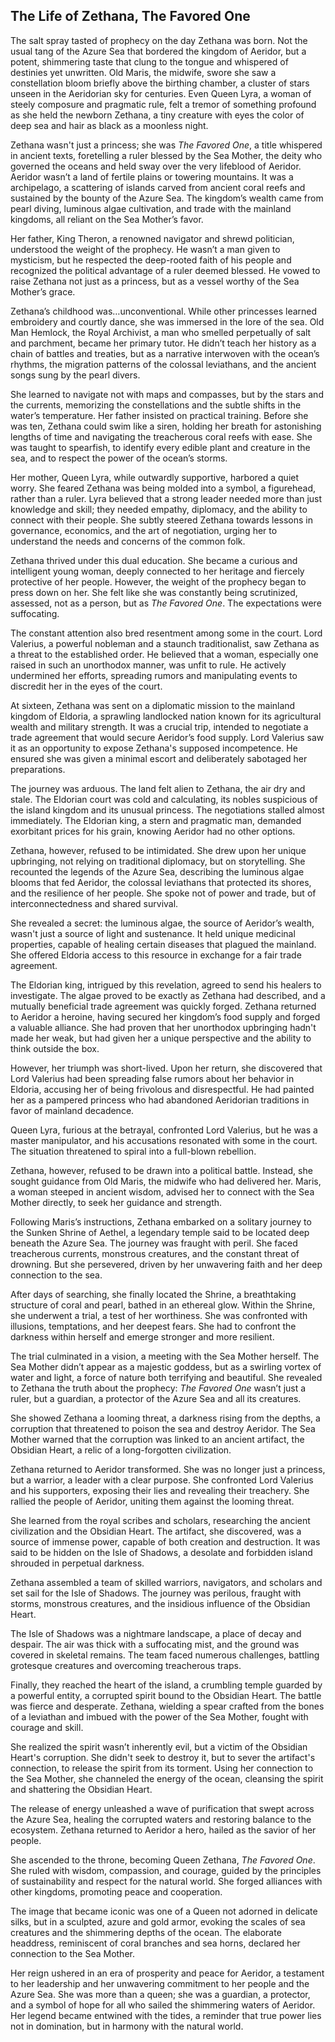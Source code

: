 ## The Life of Zethana, The Favored One

The salt spray tasted of prophecy on the day Zethana was born. Not the usual tang of the Azure Sea that bordered the kingdom of Aeridor, but a potent, shimmering taste that clung to the tongue and whispered of destinies yet unwritten. Old Maris, the midwife, swore she saw a constellation bloom briefly above the birthing chamber, a cluster of stars unseen in the Aeridorian sky for centuries. Even Queen Lyra, a woman of steely composure and pragmatic rule, felt a tremor of something profound as she held the newborn Zethana, a tiny creature with eyes the color of deep sea and hair as black as a moonless night. 

Zethana wasn't just a princess; she was *The Favored One*, a title whispered in ancient texts, foretelling a ruler blessed by the Sea Mother, the deity who governed the oceans and held sway over the very lifeblood of Aeridor. Aeridor wasn’t a land of fertile plains or towering mountains. It was a archipelago, a scattering of islands carved from ancient coral reefs and sustained by the bounty of the Azure Sea. The kingdom’s wealth came from pearl diving, luminous algae cultivation, and trade with the mainland kingdoms, all reliant on the Sea Mother’s favor. 

Her father, King Theron, a renowned navigator and shrewd politician, understood the weight of the prophecy. He wasn’t a man given to mysticism, but he respected the deep-rooted faith of his people and recognized the political advantage of a ruler deemed blessed. He vowed to raise Zethana not just as a princess, but as a vessel worthy of the Sea Mother’s grace.

Zethana’s childhood was…unconventional. While other princesses learned embroidery and courtly dance, she was immersed in the lore of the sea. Old Man Hemlock, the Royal Archivist, a man who smelled perpetually of salt and parchment, became her primary tutor. He didn’t teach her history as a chain of battles and treaties, but as a narrative interwoven with the ocean’s rhythms, the migration patterns of the colossal leviathans, and the ancient songs sung by the pearl divers. 

She learned to navigate not with maps and compasses, but by the stars and the currents, memorizing the constellations and the subtle shifts in the water’s temperature. Her father insisted on practical training. Before she was ten, Zethana could swim like a siren, holding her breath for astonishing lengths of time and navigating the treacherous coral reefs with ease. She was taught to spearfish, to identify every edible plant and creature in the sea, and to respect the power of the ocean’s storms.

Her mother, Queen Lyra, while outwardly supportive, harbored a quiet worry. She feared Zethana was being molded into a symbol, a figurehead, rather than a ruler. Lyra believed that a strong leader needed more than just knowledge and skill; they needed empathy, diplomacy, and the ability to connect with their people. She subtly steered Zethana towards lessons in governance, economics, and the art of negotiation, urging her to understand the needs and concerns of the common folk. 

Zethana thrived under this dual education. She became a curious and intelligent young woman, deeply connected to her heritage and fiercely protective of her people. However, the weight of the prophecy began to press down on her. She felt like she was constantly being scrutinized, assessed, not as a person, but as *The Favored One*. The expectations were suffocating. 

The constant attention also bred resentment among some in the court. Lord Valerius, a powerful nobleman and a staunch traditionalist, saw Zethana as a threat to the established order. He believed that a woman, especially one raised in such an unorthodox manner, was unfit to rule. He actively undermined her efforts, spreading rumors and manipulating events to discredit her in the eyes of the court. 

At sixteen, Zethana was sent on a diplomatic mission to the mainland kingdom of Eldoria, a sprawling landlocked nation known for its agricultural wealth and military strength. It was a crucial trip, intended to negotiate a trade agreement that would secure Aeridor’s food supply. Lord Valerius saw it as an opportunity to expose Zethana's supposed incompetence. He ensured she was given a minimal escort and deliberately sabotaged her preparations.

The journey was arduous. The land felt alien to Zethana, the air dry and stale. The Eldorian court was cold and calculating, its nobles suspicious of the island kingdom and its unusual princess. The negotiations stalled almost immediately. The Eldorian king, a stern and pragmatic man, demanded exorbitant prices for his grain, knowing Aeridor had no other options. 

Zethana, however, refused to be intimidated. She drew upon her unique upbringing, not relying on traditional diplomacy, but on storytelling. She recounted the legends of the Azure Sea, describing the luminous algae blooms that fed Aeridor, the colossal leviathans that protected its shores, and the resilience of her people. She spoke not of power and trade, but of interconnectedness and shared survival. 

She revealed a secret: the luminous algae, the source of Aeridor’s wealth, wasn't just a source of light and sustenance. It held unique medicinal properties, capable of healing certain diseases that plagued the mainland. She offered Eldoria access to this resource in exchange for a fair trade agreement.

The Eldorian king, intrigued by this revelation, agreed to send his healers to investigate. The algae proved to be exactly as Zethana had described, and a mutually beneficial trade agreement was quickly forged. Zethana returned to Aeridor a heroine, having secured her kingdom’s food supply and forged a valuable alliance. She had proven that her unorthodox upbringing hadn't made her weak, but had given her a unique perspective and the ability to think outside the box.

However, her triumph was short-lived. Upon her return, she discovered that Lord Valerius had been spreading false rumors about her behavior in Eldoria, accusing her of being frivolous and disrespectful. He had painted her as a pampered princess who had abandoned Aeridorian traditions in favor of mainland decadence. 

Queen Lyra, furious at the betrayal, confronted Lord Valerius, but he was a master manipulator, and his accusations resonated with some in the court. The situation threatened to spiral into a full-blown rebellion. 

Zethana, however, refused to be drawn into a political battle. Instead, she sought guidance from Old Maris, the midwife who had delivered her. Maris, a woman steeped in ancient wisdom, advised her to connect with the Sea Mother directly, to seek her guidance and strength.

Following Maris’s instructions, Zethana embarked on a solitary journey to the Sunken Shrine of Aethel, a legendary temple said to be located deep beneath the Azure Sea. The journey was fraught with peril. She faced treacherous currents, monstrous creatures, and the constant threat of drowning. But she persevered, driven by her unwavering faith and her deep connection to the sea.

After days of searching, she finally located the Shrine, a breathtaking structure of coral and pearl, bathed in an ethereal glow. Within the Shrine, she underwent a trial, a test of her worthiness. She was confronted with illusions, temptations, and her deepest fears. She had to confront the darkness within herself and emerge stronger and more resilient.

The trial culminated in a vision, a meeting with the Sea Mother herself. The Sea Mother didn’t appear as a majestic goddess, but as a swirling vortex of water and light, a force of nature both terrifying and beautiful. She revealed to Zethana the truth about the prophecy: *The Favored One* wasn’t just a ruler, but a guardian, a protector of the Azure Sea and all its creatures.

She showed Zethana a looming threat, a darkness rising from the depths, a corruption that threatened to poison the sea and destroy Aeridor. The Sea Mother warned that the corruption was linked to an ancient artifact, the Obsidian Heart, a relic of a long-forgotten civilization. 

Zethana returned to Aeridor transformed. She was no longer just a princess, but a warrior, a leader with a clear purpose. She confronted Lord Valerius and his supporters, exposing their lies and revealing their treachery. She rallied the people of Aeridor, uniting them against the looming threat.

She learned from the royal scribes and scholars, researching the ancient civilization and the Obsidian Heart. The artifact, she discovered, was a source of immense power, capable of both creation and destruction. It was said to be hidden on the Isle of Shadows, a desolate and forbidden island shrouded in perpetual darkness.

Zethana assembled a team of skilled warriors, navigators, and scholars and set sail for the Isle of Shadows. The journey was perilous, fraught with storms, monstrous creatures, and the insidious influence of the Obsidian Heart. 

The Isle of Shadows was a nightmare landscape, a place of decay and despair. The air was thick with a suffocating mist, and the ground was covered in skeletal remains. The team faced numerous challenges, battling grotesque creatures and overcoming treacherous traps.

Finally, they reached the heart of the island, a crumbling temple guarded by a powerful entity, a corrupted spirit bound to the Obsidian Heart. The battle was fierce and desperate. Zethana, wielding a spear crafted from the bones of a leviathan and imbued with the power of the Sea Mother, fought with courage and skill. 

She realized the spirit wasn’t inherently evil, but a victim of the Obsidian Heart's corruption.  She didn't seek to destroy it, but to sever the artifact's connection, to release the spirit from its torment. Using her connection to the Sea Mother, she channeled the energy of the ocean, cleansing the spirit and shattering the Obsidian Heart.

The release of energy unleashed a wave of purification that swept across the Azure Sea, healing the corrupted waters and restoring balance to the ecosystem. Zethana returned to Aeridor a hero, hailed as the savior of her people. 

She ascended to the throne, becoming Queen Zethana, *The Favored One*. She ruled with wisdom, compassion, and courage, guided by the principles of sustainability and respect for the natural world. She forged alliances with other kingdoms, promoting peace and cooperation. 

The image that became iconic was one of a Queen not adorned in delicate silks, but in a sculpted, azure and gold armor, evoking the scales of sea creatures and the shimmering depths of the ocean. The elaborate headdress, reminiscent of coral branches and sea horns, declared her connection to the Sea Mother.  

Her reign ushered in an era of prosperity and peace for Aeridor, a testament to her leadership and her unwavering commitment to her people and the Azure Sea.  She was more than a queen; she was a guardian, a protector, and a symbol of hope for all who sailed the shimmering waters of Aeridor.  Her legend became entwined with the tides, a reminder that true power lies not in domination, but in harmony with the natural world.

